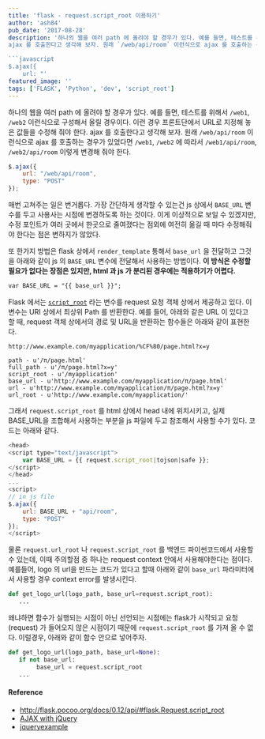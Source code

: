 ```yaml
---
title: 'flask - request.script_root 이용하기'
author: 'ash84'
pub_date: '2017-08-28'
description: '하나의 웹을 여러 path 에 올려야 할 경우가 있다. 예를 들면, 테스트를 위해서 `/web1`, `/web2` 이런식으로 구성해서 올릴 경우이다. 이런 경우 프론트단에서 URL로 지정해 놓은 값들을 수정해 줘야 한다. 
ajax 를 호출한다고 생각해 보자. 원래 `/web/api/room` 이런식으로 ajax 를 호출하는 경우가 있었다면 `/web1`, `/web2` 에 따라서 `/web1/api/room`, `/web2/api/room` 이렇게 변경해 줘야 한다. 

```javascript
$.ajax({
    url: "'
featured_image: ''
tags: ['FLASK', 'Python', 'dev', 'script_root']
---
```


하나의 웹을 여러 path 에 올려야 할 경우가 있다. 예를 들면, 테스트를 위해서 `/web1`, `/web2` 이런식으로 구성해서 올릴 경우이다. 이런 경우 프론트단에서 URL로 지정해 놓은 값들을 수정해 줘야 한다. 
ajax 를 호출한다고 생각해 보자. 원래 `/web/api/room` 이런식으로 ajax 를 호출하는 경우가 있었다면 `/web1`, `/web2` 에 따라서 `/web1/api/room`, `/web2/api/room` 이렇게 변경해 줘야 한다. 

```javascript
$.ajax({
    url: "/web/api/room",
    type: "POST"
});
```

매번 고쳐주는 일은 번거롭다. 가장 간단하게 생각할 수 있는건 js 상에서 `BASE_URL` 변수를 두고 사용사는 시점에 변경하도록 하는 것이다. 이게 이상적으로 보일 수 있겠지만, 수정 포인트가 여러 곳에서 한곳으로 줄여졌다는 점외에 여전히 옮길 때 마다 수정해줘야 한다는 점은 변하지가 않았다. 

또 한가지 방법은 flask 상에서 `render_template` 통해서 `base_url` 을 전달하고 그것을 아래와 같이 js 의 `BASE_URL` 변수에 전달해서 사용하는 방법이다. **이 방식은 수정할 필요가 없다는 장점은 있지만, html 과 js 가 분리된 경우에는 적용하기가 어렵다.**

```html 
var BASE_URL = "{{ base_url }}";
```

Flask 에서는 [`script_root`](http://flask.pocoo.org/docs/0.12/api/#flask.Request.script_root) 라는 변수를 request 요청 객체 상에서 제공하고 있다. 이 변수는 URI 상에서 최상위 Path 를 반환한다. 예를 들어, 아래와 같은 URL 이 있다고 할 때, request 객체 상에서의 경로 및 URL을 반환하는 함수들은 아래와 같이 표현한다. 

```
http://www.example.com/myapplication/%CF%80/page.html?x=y
```

```
path - u'/π/page.html'
full_path - u'/π/page.html?x=y'
script_root - u'/myapplication'
base_url - u'http://www.example.com/myapplication/π/page.html'
url - u'http://www.example.com/myapplication/π/page.html?x=y'
url_root - u'http://www.example.com/myapplication/'
```

그래서 `request.script_root` 를 html 상에서 head 내에 위치시키고, 실제 BASE_URL을 조합해서 사용하는 부분을 js 파일에 두고 참조해서 사용할 수가 있다. 코드는 아래와 같다. 


```javascript
<head>
<script type="text/javascript">
    var BASE_URL = {{ request.script_root|tojson|safe }};
</script>
</head>
...
<script>
// in js file 
$.ajax({
    url: BASE_URL + "api/room",
    type: "POST"
});
</script>
```

물론 `request.url_root` 나 `request.script_root` 를 백엔드 파이썬코드에서 사용할 수 있는데, 이때 주의할점 중 하나는 request context 안에서 사용해야한다는 점이다. 예를들어, logo 의 url을 만드는 코드가 있다고 할때 아래와 같이 `base_url` 파라미터에서 사용할 경우 context error를 발생시킨다. 

```python 
def get_logo_url(logo_path, base_url=request.script_root):
   ...
```

왜냐하면 함수가 실행되는 시점이 아닌 선언되는 시점에는 flask가 시작되고 요청(request) 가 들어오지 않은 시점이기 때문에 `request.script_root` 를 가져 올 수 없다. 이럴경우, 아래와 같이 함수 안으로 넣어주자. 

```python 
def get_logo_url(logo_path, base_url=None):
   if not base_url:
        base_url = request.script_root
   ...
```


#### Reference  

- http://flask.pocoo.org/docs/0.12/api/#flask.Request.script_root
- [AJAX with jQuery](http://flask.pocoo.org/docs/0.12/patterns/jquery/)
- [jqueryexample](https://github.com/pallets/flask/tree/master/examples/jqueryexample)

